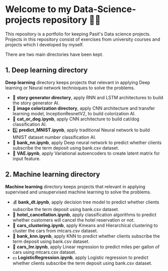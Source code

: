 # Welcome to my Data-Science-projects repository 👋🏻

This repository is a portfolio for keeping Pasit's Data science projects. Projects in this repository consist of exercises from university courses and projects which I developed by myself. 

There are two main directories have been kept.

## 1. Deep learning directory 
**Deep learning** directory keeps projects that relevant in applying Deep learning or Neural network technioques to solve the problems. 
- 📖 **story generator directory**, apply RNN and LSTM architectures to build the story generator AI. 
- 🌃 **image colorization directory**, apply CNN architecture and transfer learning model, InceptionResnetV2, to build colorization AI. 
- 🐶 **cat_or_dog.ipynb**, apply CNN architecture to build cat/dog classification AI. 
- 5️⃣ **predict_MNIST.ipynb**, apply traditional Neural network to build MNIST dataset number classification AI. 
- 🏦 **bank_nn.ipynb**, apply Deep neural network to predict whether clients subscribe the term deposit using bank.csv dataset. 
- 👻 **VAE.ipynb**, apply Variational autoencoders to create latent matrix for input feature.  

## 2. Machine learning directory 
**Machine learning** directory keeps projects that relevant in applying supervised and unsupervised machine learning to solve the problems. 
- 💰 **bank_dt.ipynb**, apply decision tree model to predict whether clients subscribe the term deposit using bank.csv dataset. 
- 🏨 **hotel_cancellation.ipynb**, apply classification algorithms to predict whether customers will cancel the hotel reservation or not.
- 🚗 **cars_clustering.ipynb**, apply Kmeans and Hierarchical clustering to cluster the cars from mtcars.csv dataset. 
- 💸 **bank_knn.ipynb**, apply KNN to predict whether clients subscribe the term deposit using bank.csv dataset. 
- 🚙 **cars_lnr.ipynb**, apply Linear regression to predict miles per gallon of cars using mtcars.csv dataset. 
- 💵 **LogisticRegression.ipynb**, apply Logistic regression to predict whether clients subscribe the term deposit using bank.csv dataset. 


